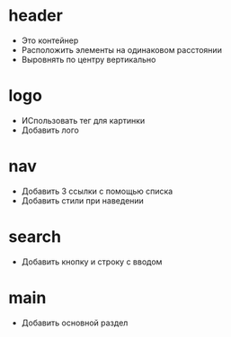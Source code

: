 # header
- Это контейнер
- Расположить элементы на одинаковом расстоянии
- Выровнять по центру вертикально
# logo
- ИСпользовать тег для картинки <img>
- Добавить лого
# nav
- Добавить 3 ссылки с помощью списка
- Добавить стили при наведении
# search
- Добавить кнопку и строку с вводом
# main
- Добавить основной раздел